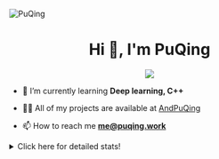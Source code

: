 ![PuQing](https://user-images.githubusercontent.com/27223114/171565019-9a56fae6-b08b-421f-99db-7e830da42371.png)

<h1 align="center">Hi 👋, I'm PuQing</h1>

<p align="center">
  <img src="https://github-widgetbox.vercel.app/api/profile?username=AndPuQing&data=followers,repositories,stars,commits"/>
</p>

- 🌱 I’m currently learning **Deep learning, C++**

- 👨‍💻 All of my projects are available at [AndPuQing](https://github.com/AndPuQing)

- 📫 How to reach me **me@puqing.work**

<details>
<summary>Click here for detailed stats!</summary>

<!--START_SECTION:waka-->
**I'm a Night 🦉** 

```text
🌞 Morning    34 commits     ██░░░░░░░░░░░░░░░░░░░░░░░   10.15% 
🌆 Daytime    122 commits    █████████░░░░░░░░░░░░░░░░   36.42% 
🌃 Evening    118 commits    ████████░░░░░░░░░░░░░░░░░   35.22% 
🌙 Night      61 commits     ████░░░░░░░░░░░░░░░░░░░░░   18.21%

```


📊 **This Week I Spent My Time On** 

```text
💬 Programming Languages: 
Jupyter Notebook         14 hrs 55 mins      ██████████████░░░░░░░░░░░   59.4% 
Python                   8 hrs 47 mins       ████████░░░░░░░░░░░░░░░░░   34.98% 
JavaScript               1 hr 16 mins        █░░░░░░░░░░░░░░░░░░░░░░░░   5.08% 
GitIgnore file           3 mins              ░░░░░░░░░░░░░░░░░░░░░░░░░   0.21% 
Other                    2 mins              ░░░░░░░░░░░░░░░░░░░░░░░░░   0.17%

🔥 Editors: 
VS Code                  22 hrs 29 mins      ██████████████████████░░░   89.52% 
DataSpell                1 hr 37 mins        █░░░░░░░░░░░░░░░░░░░░░░░░   6.5% 
PyCharm                  1 hr                █░░░░░░░░░░░░░░░░░░░░░░░░   3.99%

💻 Operating System: 
Windows                  17 hrs 1 min        █████████████████░░░░░░░░   67.77% 
Linux                    8 hrs 5 mins        ████████░░░░░░░░░░░░░░░░░   32.23%

```


<!--END_SECTION:waka-->
</details>
